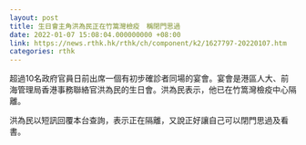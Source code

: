```yaml
---
layout: post
title: 生日會主角洪為民正在竹篙灣檢疫　稱閉門思過
date: 2022-01-07 15:08:04.000000000 +08:00
link: https://news.rthk.hk/rthk/ch/component/k2/1627797-20220107.htm
categories: rthk
---
```


超過10名政府官員日前出席一個有初步確診者同場的宴會。宴會是港區人大、前海管理局香港事務聯絡官洪為民的生日會。洪為民表示，他已在竹篙灣檢疫中心隔離。

洪為民以短訊回覆本台查詢，表示正在隔離，又說正好讓自己可以閉門思過及看書。
